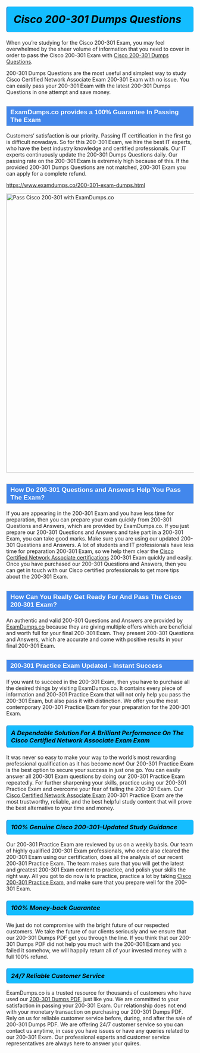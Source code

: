 <h1>                <strong><span style="display: block; color: #000000; background: #14BDFF; border: 0.5px solid #AED6F1; border-left: 3px solid #3498DB; padding: .6em; border-radius: 6px;">                     <em>Cisco 200-301 <span class="exam_variation">Dumps Questions</span> </em>                </span></strong>            </h1>                        <p>When you’re studying for the Cisco 200-301 Exam, you may feel overwhelmed by the sheer volume of information             that you need to cover in order to pass the Cisco 200-301 Exam with <a href="https://www.examdumps.co/200-301-exam-dumps.html">Cisco 200-301 <span class="exam_variation">Dumps Questions</span></a>.</p>            <p>200-301 <span class="exam_variation">Dumps Questions</span> are the most useful and simplest way to study Cisco Certified Network Associate Exam 200-301 Exam             with no issue. You can easily pass your 200-301 Exam with the latest 200-301 <span class="exam_variation">Dumps Questions</span> in one attempt and save money.</p>                        <h2 style="background: #4287ec; border: 1px solid #cccccc; padding: 5px 10px;">                <span style="color: #ffffff;">                    <span style="font-size: 11pt;">                        <span style="line-height: normal;">                            <span style="font-family: Calibri,sans-serif;">                                <strong>                                    <span style="font-size: 13.0pt;">ExamDumps.co provides a 100% Guarantee In Passing The Exam</span>                                </strong>                            </span>                        </span>                    </span>                </span>            </h2>                        <p>Customers’ satisfaction is our priority. Passing IT certification in the first go is difficult nowadays. So for this 200-301 Exam,             we hire the best IT experts, who have the best industry knowledge and certified professionals. Our IT experts continuously update the 200-301 <span class="exam_variation">Dumps Questions</span>             daily. Our passing rate on the 200-301 Exam is extremely high because of this. If the provided 200-301 <span class="exam_variation">Dumps Questions</span> are not matched, 200-301 Exam you             can apply for a complete refund.</p>                                    <p><a href="https://www.examdumps.co/200-301-exam-dumps.html">https://www.examdumps.co/200-301-exam-dumps.html</a></p>                        <p><a href="https://www.examdumps.co/"><img src="https://www.examdumps.co//images/banners/big-sale-20-percent-discount-offer-examdumps.jpg" class="postImage" alt="Pass Cisco 200-301 with ExamDumps.co" width="750"></a></p>                                        <h2 style="background: #4287ec; border: 1px solid #cccccc; padding: 5px 10px;">                <span style="color: #ffffff;">                    <span style="font-size: 11pt;">                        <span style="line-height: normal;">                            <span style="font-family: Calibri,sans-serif;">                                <strong>                                    <span style="font-size: 13.0pt;">How Do 200-301 <span class="exam_variation2">Questions and Answers</span> Help You Pass The Exam?</span>                                </strong>                            </span>                        </span>                    </span>                </span>            </h2>                        <p>If you are appearing in the 200-301 Exam and you have less time for preparation, then you can prepare your exam quickly from 200-301 <span class="exam_variation2">Questions and Answers</span>,             which are provided by ExamDumps.co. If you just prepare our 200-301 <span class="exam_variation2">Questions and Answers</span> and take part in a 200-301 Exam, you can take good marks.             Make sure you are using our updated 200-301 <span class="exam_variation2">Questions and Answers</span>. A lot of students and IT professionals have less time for preparation 200-301 Exam,             so we help them clear the <a href="https://www.examdumps.co/ccna-exam-dumps.html">Cisco Certified Network Associate certifications</a> 200-301 Exam quickly and easily. Once you have purchased             our 200-301 <span class="exam_variation2">Questions and Answers</span>, then you can get in touch with our Cisco certified professionals to get more tips about the 200-301 Exam.</p>                        <h2 style="background: #4287ec; border: 1px solid #cccccc; padding: 5px 10px;">                <span style="color: #ffffff;">                    <span style="font-size: 11pt;">                        <span style="line-height: normal;">                            <span style="font-family: Calibri,sans-serif;">                                <strong>                                    <span style="font-size: 13.0pt;">How Can You Really Get Ready For And Pass The Cisco 200-301 Exam?</span>                                </strong>                            </span>                        </span>                    </span>                </span>            </h2>                        <p>An authentic and valid 200-301 <span class="exam_variation2">Questions and Answers</span> are provided by <a href="https://www.examdumps.co/">ExamDumps.co</a> because they are giving multiple offers which are beneficial             and worth full for your final 200-301 Exam. They present 200-301 <span class="exam_variation2">Questions and Answers</span>, which are accurate and come with positive             results in your final 200-301 Exam.</p>                        <h2 style="background: #4287ec; border: 1px solid #cccccc; padding: 5px 10px;">                <span style="color: #ffffff;">                    <span style="font-size: 11pt;">                        <span style="line-height: normal;">                            <span style="font-family: Calibri,sans-serif;">                                <strong>                                    <span style="font-size: 13.0pt;">200-301 <span class="exam_variation3">Practice Exam</span> Updated - Instant Success</span>                                </strong>                            </span>                        </span>                    </span>                </span>            </h2>                        <p>If you want to succeed in the 200-301 Exam, then you have to purchase all the desired things by visiting ExamDumps.co.             It contains every piece of information and 200-301 <span class="exam_variation3">Practice Exam</span> that will not only help you pass the 200-301 Exam,             but also pass it with distinction. We offer you the most contemporary 200-301 <span class="exam_variation3">Practice Exam</span> for your preparation for the 200-301 Exam.</p>                        <h3>                <strong>                    <span style="display: block; color: #000000; background: #14BDFF; border: 0.5px solid #AED6F1; border-left: 3px solid #3498DB; padding: .6em; border-radius: 6px;">                        <em>A Dependable Solution For A Brilliant Performance On The Cisco Certified Network Associate Exam Exam</em>                    </span>                </strong>            </h3>                        <p>It was never so easy to make your way to the world’s most rewarding professional qualification as it has become now! Our 200-301 <span class="exam_variation3">Practice Exam</span>             is the best option to secure your success in just one go. You can easily answer all 200-301 Exam questions by doing our 200-301 <span class="exam_variation3">Practice Exam</span>             repeatedly. For further sharpening your skills, practice using our 200-301 <span class="exam_variation3">Practice Exam</span> and overcome your fear of failing the 200-301 Exam.             Our <a href="https://www.examdumps.co/200-301-exam-dumps.html">Cisco Certified Network Associate Exam</a> 200-301 <span class="exam_variation3">Practice Exam</span> are the most trustworthy, reliable, and the best helpful study             content that will prove the best alternative to your time and money.</p>                        <h3>                <strong>                    <span style="display: block; color: #000000; background: #14BDFF; border: 0.5px solid #AED6F1; border-left: 3px solid #3498DB; padding: .6em; border-radius: 6px;">                        <em>100% Genuine Cisco 200-301–Updated Study Guidance </em>                    </span>                </strong>            </h3>                        <p>Our 200-301 <span class="exam_variation3">Practice Exam</span> are reviewed by us on a weekly basis. Our team of highly qualified 200-301 Exam professionals, who once also             cleared the 200-301 Exam using our certification, does all the analysis of our recent 200-301 <span class="exam_variation3">Practice Exam</span>. The team makes sure that you will get the             latest and greatest 200-301 Exam content to practice, and polish your skills the right way. All you got to do now is to practice, practice a lot by             taking <a href="https://www.examdumps.co/cisco-exam-dumps.html">Cisco 200-301 <span class="exam_variation3">Practice Exam</span></a>, and make sure that you prepare well for the 200-301 Exam.</p>                        <h3>                <strong>                    <span style="display: block; color: #000000; background: #14BDFF; border: 0.5px solid #AED6F1; border-left: 3px solid #3498DB; padding: .6em; border-radius: 6px;">                        <em>100% Money-back Guarantee</em>                    </span>                </strong>            </h3>                        <p>We just do not compromise with the bright future of our respected customers. We take the future of our clients seriously and we ensure that our             200-301 <span class="exam_variation4">Dumps PDF</span> get you through the line. If you think that our 200-301 <span class="exam_variation4">Dumps PDF</span> did not help you much with the 200-301 Exam and you             failed it somehow, we will happily return all of your invested money with a full 100% refund.</p>                                    <h3>                <strong>                    <span style="display: block; color: #000000; background: #14BDFF; border: 0.5px solid #AED6F1; border-left: 3px solid #3498DB; padding: .6em; border-radius: 6px;">                        <em>24/7 Reliable Customer Service</em>                    </span>                </strong>            </h3>                        <p>ExamDumps.co is a trusted resource for thousands of customers who have used our <a href="https://www.examdumps.co/200-301-exam-dumps.html">200-301 <span class="exam_variation4">Dumps PDF</span></a>, just like you. We are committed to your             satisfaction in passing your 200-301 Exam. Our relationship does not end with your monetary transaction on purchasing our 200-301 <span class="exam_variation4">Dumps PDF</span>.             Rely on us for reliable customer service before, during, and after the sale of 200-301 <span class="exam_variation4">Dumps PDF</span>. We are offering 24/7 customer service so you             can contact us anytime, in case you have issues or have any queries related to our 200-301 Exam. Our professional experts and customer service             representatives are always here to answer your quires.</p>                    
